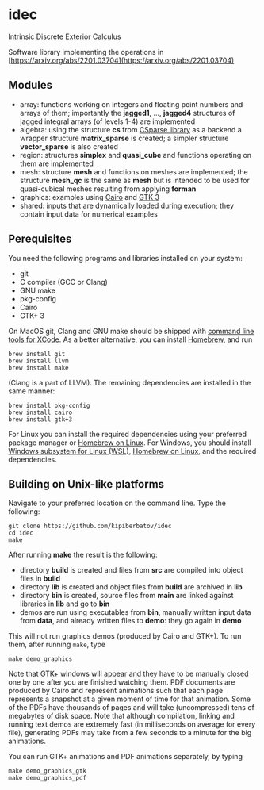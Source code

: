 # idec
Intrinsic Discrete Exterior Calculus

Software library implementing the operations in [https://arxiv.org/abs/2201.03704](https://arxiv.org/abs/2201.03704)

## Modules
- array: functions working on integers and floating point numbers and arrays of them; importantly the **jagged1**, ..., **jagged4** structures of jagged integral arrays (of levels 1-4) are implemented
- algebra: using the structure **cs** from [CSparse library](https://github.com/DrTimothyAldenDavis/SuiteSparse/tree/master/CSparse) as a backend a wrapper structure **matrix\_sparse** is created; a simpler structure **vector\_sparse** is also created
- region: structures **simplex** and **quasi\_cube** and functions operating on them are implemented
- mesh: structure **mesh** and functions on meshes are implemented; the structure **mesh\_qc** is the same as **mesh** but is intended to be used for quasi-cubical meshes resulting from applying **forman**
- graphics: examples using [Cairo](https://www.cairographics.org) and [GTK 3](https://docs.gtk.org/gtk3/)
- shared: inputs that are dynamically loaded during execution; they contain input data for numerical examples

## Perequisites

You need the following programs and libraries installed on your system:
- git
- C compiler (GCC or Clang)
- GNU make
- pkg-config
- Cairo
- GTK+ 3

On MacOS git, Clang and GNU make should be shipped with [command line tools for XCode](https://developer.apple.com/xcode/resources/).
As a better alternative, you can install [Homebrew](https://brew.sh), and run

```
brew install git
brew install llvm
brew install make
```

(Clang is a part of LLVM).
The remaining dependencies are installed in the same manner:

```
brew install pkg-config
brew install cairo
brew install gtk+3
```

For Linux you can install the required dependencies using your preferred package manager or [Homebrew on Linux](https://docs.brew.sh/Homebrew-on-Linux).
For Windows, you should install [Windows subsystem for Linux (WSL)](https://learn.microsoft.com/en-us/windows/wsl/install), [Homebrew on Linux](https://docs.brew.sh/Homebrew-on-Linux), and the required dependencies.


## Building on Unix-like platforms

Navigate to your preferred location on the command line. Type the following:

```
git clone https://github.com/kipiberbatov/idec
cd idec
make
```

After running **make** the result is the following:

- directory **build** is created and files from **src** are compiled into object files in **build**
- directory **lib** is created and object files from **build** are archived in **lib**
- directory **bin** is created, source files from **main** are linked against libraries in **lib** and go to **bin**
- demos are run using executables from **bin**, manually written input data from **data**, and already written files to **demo**: they go again in **demo**

This will not run graphics demos (produced by Cairo and GTK+).
To run them, after running `make`, type

```
make demo_graphics
```

Note that GTK+ windows will appear and they have to be manually closed one by one after you are finished watching them.
PDF documents are produced by Cairo and represent animations such that each page represents a snapshot at a given moment of time for that animation.
Some of the PDFs have thousands of pages and will take (uncompressed) tens of megabytes of disk space.
Note that although compilation, linking and running text demos are extremely fast (in milliseconds on average for every file), generating PDFs may take from a few seconds to a minute for the big animations.

You can run GTK+ animations and PDF animations separately, by typing

```
make demo_graphics_gtk
make demo_graphics_pdf
```
